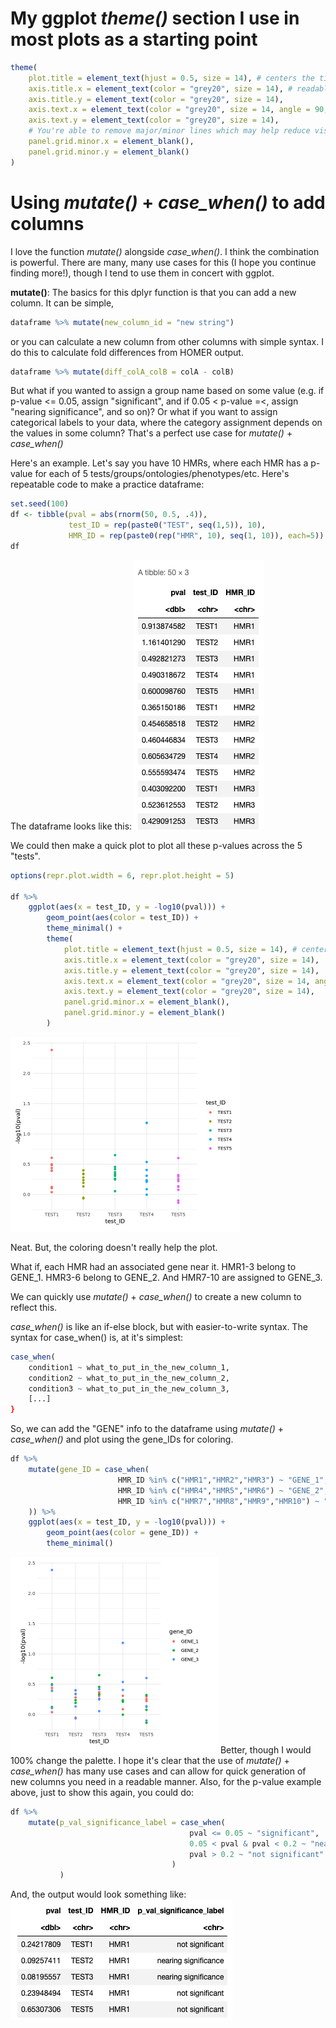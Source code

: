 # My ggplot *theme()* section I use in most plots as a starting point
```R
theme(
    plot.title = element_text(hjust = 0.5, size = 14), # centers the title
    axis.title.x = element_text(color = "grey20", size = 14), # readable font size in Jupyter, YMMV
    axis.title.y = element_text(color = "grey20", size = 14),
    axis.text.x = element_text(color = "grey20", size = 14, angle = 90, hjust = 1), # adjusts x-axis to vertical
    axis.text.y = element_text(color = "grey20", size = 14),
    # You're able to remove major/minor lines which may help reduce visual clutter
    panel.grid.minor.x = element_blank(), 
    panel.grid.minor.y = element_blank()
)
```

# Using *mutate()* + *case_when()* to add columns
I love the function *mutate()* alongside *case_when()*. I think the combination is powerful. There are many, many use cases for this (I hope you continue finding more!), though I tend to use them in concert with ggplot.

**mutate()**: The basics for this dplyr function is that you can add a new column. It can be simple, 
```R
dataframe %>% mutate(new_column_id = "new string")
```
or you can calculate a new column from other columns with simple syntax. I do this to calculate fold differences from HOMER output. 
```R
dataframe %>% mutate(diff_colA_colB = colA - colB)
```

But what if you wanted to assign a group name based on some value (e.g. if p-value <= 0.05, assign "significant", and if  0.05 < p-value =<, assign "nearing significance", and so on)? Or what if you want to assign categorical labels to your data, where the category assignment depends on the values in some column? That's a perfect use case for *mutate()* + *case_when()*

Here's an example. Let's say you have 10 HMRs, where each HMR has a p-value for each of 5 tests/groups/ontologies/phenotypes/etc. Here's repeatable code to make a practice dataframe: 
```R
set.seed(100)
df <- tibble(pval = abs(rnorm(50, 0.5, .4)),
             test_ID = rep(paste0("TEST", seq(1,5)), 10),
             HMR_ID = rep(paste0(rep("HMR", 10), seq(1, 10)), each=5))
df
```
The dataframe looks like this: 
![alt text](https://github.com/t-scott/Tutorials/blob/main/tutorial_imgs/Screenshot_mutate_case_when_practice_dataframe.png)


We could then make a quick plot to plot all these p-values across the 5 "tests". 
```R
options(repr.plot.width = 6, repr.plot.height = 5)

df %>%
    ggplot(aes(x = test_ID, y = -log10(pval))) +
        geom_point(aes(color = test_ID)) +
        theme_minimal() +
        theme(
            plot.title = element_text(hjust = 0.5, size = 14), # centers the title
            axis.title.x = element_text(color = "grey20", size = 14),
            axis.title.y = element_text(color = "grey20", size = 14),
            axis.text.x = element_text(color = "grey20", size = 14, angle = 90, hjust = 1), # adjusts x-axis to vertical
            axis.text.y = element_text(color = "grey20", size = 14),
            panel.grid.minor.x = element_blank(),
            panel.grid.minor.y = element_blank()
        )
```
![alt text](https://github.com/t-scott/Tutorials/blob/main/tutorial_imgs/Screenshot_mutate_case_when_premutate.png)


Neat. But, the coloring doesn't really help the plot. 

What if, each HMR had an associated gene near it. HMR1-3 belong to GENE_1. HMR3-6 belong to GENE_2. And HMR7-10 are assigned to GENE_3. 

We can quickly use *mutate()* + *case_when()* to create a new column to reflect this. 

*case_when()* is like an if-else block, but with easier-to-write syntax. The syntax for case_when() is, at it's simplest:
```R
case_when(
    condition1 ~ what_to_put_in_the_new_column_1,
    condition2 ~ what_to_put_in_the_new_column_2,
    condition3 ~ what_to_put_in_the_new_column_3,
    [...]
}
```

So, we can add the "GENE" info to the dataframe using *mutate()* + *case_when()* and plot using the gene_IDs for coloring. 
```R
df %>%
    mutate(gene_ID = case_when(
                        HMR_ID %in% c("HMR1","HMR2","HMR3") ~ "GENE_1",
                        HMR_ID %in% c("HMR4","HMR5","HMR6") ~ "GENE_2",
                        HMR_ID %in% c("HMR7","HMR8","HMR9","HMR10") ~ "GENE_3",
    )) %>%
    ggplot(aes(x = test_ID, y = -log10(pval))) +
        geom_point(aes(color = gene_ID)) +
        theme_minimal()
```
![alt text](https://github.com/t-scott/Tutorials/blob/main/tutorial_imgs/Screenshot_mutate_case_when_postmutate.png)
Better, though I would 100% change the palette. I hope it's clear that the use of *mutate()* + *case_when()* has many use cases and can allow for quick generation of new columns you need in a readable manner. Also, for the p-value example above, just to show this again, you could do:
```R
df %>%
    mutate(p_val_significance_label = case_when(
                                        pval <= 0.05 ~ "significant",
                                        0.05 < pval & pval < 0.2 ~ "nearing significance", 
                                        pval > 0.2 ~ "not significant"
                                    )
           )
```
And, the output would look something like: 
![alt text](https://github.com/t-scott/Tutorials/blob/main/tutorial_imgs/Screenshot_mutate_case_when_pval_example.png)












